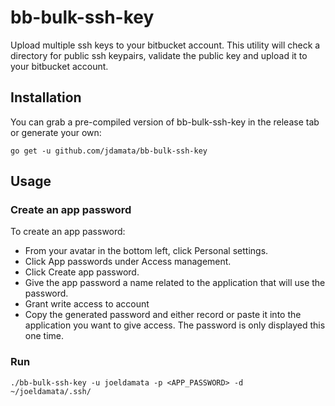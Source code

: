 # bb-bulk-ssh-key
Upload multiple ssh keys to your bitbucket account. This utility will check a directory for public ssh keypairs, validate the public key and upload it to your bitbucket account.

## Installation

You can grab a pre-compiled version of bb-bulk-ssh-key in the release tab or generate your own:

```console
go get -u github.com/jdamata/bb-bulk-ssh-key
```

## Usage

### Create an app password

To create an app password:
- From your avatar in the bottom left, click Personal settings.
- Click App passwords under Access management.
- Click Create app password.
- Give the app password a name related to the application that will use the password.
- Grant write access to account
- Copy the generated password and either record or paste it into the application you want to give access. The password is only displayed this one time.

### Run 

```console
./bb-bulk-ssh-key -u joeldamata -p <APP_PASSWORD> -d ~/joeldamata/.ssh/
```
